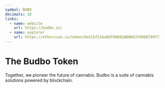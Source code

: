 ```yaml
---
symbol: BUBO
decimals: 18
links:
  - name: website
    url: https://budbo.io/
  - name: explorer
    url: https://etherscan.io/token/0xCCbf21ba6EF00802AB06637896B799f7101F54A2
---
```


# The Budbo Token

Together, we pioneer the future of cannabis. Budbo is a suite of cannabis solutions powered by blockchain.

